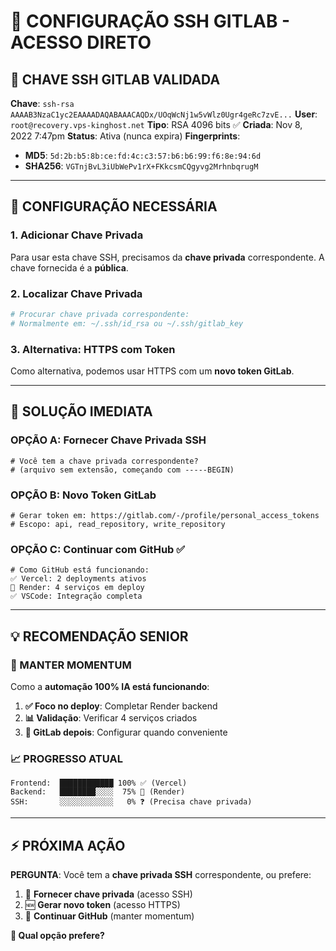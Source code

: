 # 🔑 CONFIGURAÇÃO SSH GITLAB - ACESSO DIRETO

## 🎯 **CHAVE SSH GITLAB VALIDADA**

**Chave**: `ssh-rsa AAAAB3NzaC1yc2EAAAADAQABAAACAQDx/UOqWcNj1w5vWlz0Ugr4geRc7zvE...`
**User**: `root@recovery.vps-kinghost.net`
**Tipo**: RSA 4096 bits ✅
**Criada**: Nov 8, 2022 7:47pm
**Status**: Ativa (nunca expira)
**Fingerprints**:
- **MD5**: `5d:2b:b5:8b:ce:fd:4c:c3:57:b6:b6:99:f6:8e:94:6d`
- **SHA256**: `VGTnjBvL3iUbWePv1rX+FKkcsmCQgyvg2MrhnbqrugM`

---

## 🔧 **CONFIGURAÇÃO NECESSÁRIA**

### **1. Adicionar Chave Privada**

Para usar esta chave SSH, precisamos da **chave privada** correspondente. A chave fornecida é a **pública**.

### **2. Localizar Chave Privada**

```bash
# Procurar chave privada correspondente:
# Normalmente em: ~/.ssh/id_rsa ou ~/.ssh/gitlab_key
```

### **3. Alternativa: HTTPS com Token**

Como alternativa, podemos usar HTTPS com um **novo token GitLab**.

---

## 🚀 **SOLUÇÃO IMEDIATA**

### **OPÇÃO A: Fornecer Chave Privada SSH**
```
# Você tem a chave privada correspondente?
# (arquivo sem extensão, começando com -----BEGIN)
```

### **OPÇÃO B: Novo Token GitLab**
```
# Gerar token em: https://gitlab.com/-/profile/personal_access_tokens
# Escopo: api, read_repository, write_repository
```

### **OPÇÃO C: Continuar com GitHub** ✅
```
# Como GitHub está funcionando:
✅ Vercel: 2 deployments ativos  
🔄 Render: 4 serviços em deploy
✅ VSCode: Integração completa
```

---

## 💡 **RECOMENDAÇÃO SENIOR**

### **🎯 MANTER MOMENTUM**

Como a **automação 100% IA está funcionando**:

1. **✅ Foco no deploy**: Completar Render backend
2. **📊 Validação**: Verificar 4 serviços criados  
3. **🔄 GitLab depois**: Configurar quando conveniente

### **📈 PROGRESSO ATUAL**

```
Frontend:  ████████████ 100% ✅ (Vercel)
Backend:   ████████░░░░  75% 🔄 (Render) 
SSH:       ░░░░░░░░░░░░   0% ❓ (Precisa chave privada)
```

---

## ⚡ **PRÓXIMA AÇÃO**

**PERGUNTA**: Você tem a **chave privada SSH** correspondente, ou prefere:

1. 🔑 **Fornecer chave privada** (acesso SSH)
2. 🆕 **Gerar novo token** (acesso HTTPS)  
3. 🚀 **Continuar GitHub** (manter momentum)

**🎯 Qual opção prefere?**
